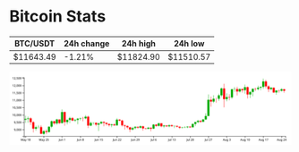 # Bitcoin Stats

BTC/USDT|24h change|24h high|24h low|
|---|---|---|---|
|$11643.49|-1.21%|$11824.90|$11510.57|

<img src="./chart.svg">
